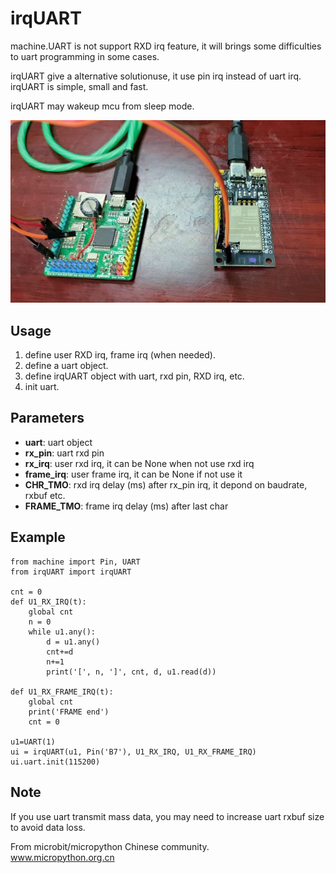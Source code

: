 # irqUART

machine.UART is not support RXD irq feature, it will brings some difficulties to uart programming in some cases. 

irqUART give a alternative solutionuse, it use pin irq instead of uart irq. irqUART is simple, small and fast.

irqUART may wakeup mcu from sleep mode.


![](demo.jpg)

## Usage

1. define user RXD irq, frame irq (when needed).
2. define a uart object.
3. define irqUART object with uart, rxd pin, RXD irq, etc.
4. init uart.

## Parameters

* **uart**: uart object
* **rx_pin**: uart rxd pin
* **rx_irq**: user rxd irq, it can be None when not use rxd irq
* **frame_irq**: user frame irq, it can be None if not use it
* **CHR_TMO**: rxd irq delay (ms) after rx_pin irq, it depond on baudrate, rxbuf etc.
* **FRAME_TMO**: frame irq delay (ms) after last char

## Example

```
from machine import Pin, UART
from irqUART import irqUART

cnt = 0
def U1_RX_IRQ(t):
    global cnt
    n = 0
    while u1.any():
        d = u1.any()
        cnt+=d
        n+=1
        print('[', n, ']', cnt, d, u1.read(d))

def U1_RX_FRAME_IRQ(t):
    global cnt
    print('FRAME end')
    cnt = 0

u1=UART(1)
ui = irqUART(u1, Pin('B7'), U1_RX_IRQ, U1_RX_FRAME_IRQ)
ui.uart.init(115200)
```

## Note

If you use uart transmit mass data, you may need to increase uart rxbuf size to avoid data loss.

From microbit/micropython Chinese community.  
www.micropython.org.cn
